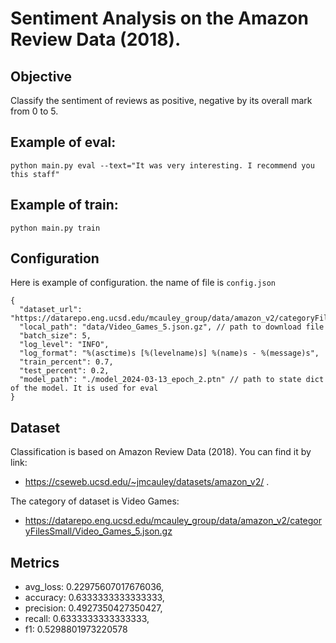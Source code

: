 # Sentiment Analysis on the Amazon Review Data (2018). 
## Objective 
Classify the sentiment of reviews as positive, negative by its overall mark from 0 to 5.
## Example of eval:
```
python main.py eval --text="It was very interesting. I recommend you this staff"
```
## Example of train:
```
python main.py train
```
## Configuration
Here is example of configuration. the name of file is `config.json`
```
{
  "dataset_url": "https://datarepo.eng.ucsd.edu/mcauley_group/data/amazon_v2/categoryFilesSmall/Video_Games_5.json.gz",
  "local_path": "data/Video_Games_5.json.gz", // path to download file
  "batch_size": 5,
  "log_level": "INFO",
  "log_format": "%(asctime)s [%(levelname)s] %(name)s - %(message)s",
  "train_percent": 0.7,
  "test_percent": 0.2,
  "model_path": "./model_2024-03-13_epoch_2.ptn" // path to state dict of the model. It is used for eval
}
```

## Dataset
Classification is based on Amazon Review Data (2018). You can find it by link: 
- https://cseweb.ucsd.edu/~jmcauley/datasets/amazon_v2/ .

The category of dataset is Video Games:
- https://datarepo.eng.ucsd.edu/mcauley_group/data/amazon_v2/categoryFilesSmall/Video_Games_5.json.gz

## Metrics

- avg_loss: 0.22975607017676036,
- accuracy: 0.6333333333333333,
- precision: 0.4927350427350427,
- recall: 0.6333333333333333,
- f1: 0.5298801973220578